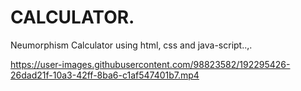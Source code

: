 # CALCULATOR.
Neumorphism Calculator using html, css and java-script..,.

https://user-images.githubusercontent.com/98823582/192295426-26dad21f-10a3-42ff-8ba6-c1af547401b7.mp4
